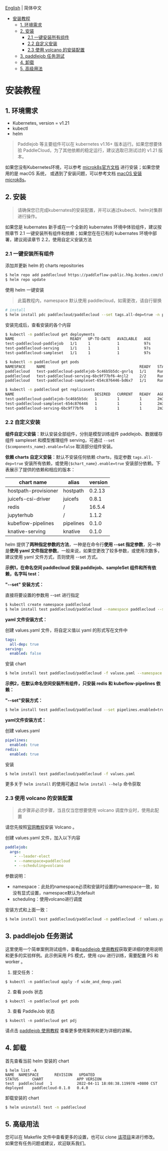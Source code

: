 [English](../en/Installation_en.md) | 简体中文
- [安装教程](#安装教程)
  - [1. 环境需求](#1-环境需求)
  - [2. 安装](#2-安装)
    - [2.1 一键安装所有组件](#21-一键安装所有组件)
    - [2.2 自定义安装](#22-自定义安装)
    - [2.3 使用 volcano 的安装配置](#23-使用-volcano-的安装配置)
  - [3. paddlejob 任务测试](#3-paddlejob-任务测试)
  - [4. 卸载](#4-卸载)
  - [5. 高级用法](#5-高级用法)
# 安装教程

## 1. 环境需求

* Kubernetes, version = v1.21
* kubectl
* helm

> Paddlejob 等主要组件可以在 kubernetes v1.16+ 版本运行。如果您想要体验 PaddleCloud，为了其他依赖的稳定运行，建议选取已测试过的 v1.21 版本。

如果您没有Kubernetes环境，可以参考 [microk8s官方文档](https://microk8s.io/docs/getting-started) 进行安装；如果您使用的是 macOS 系统， 或遇到了安装问题，可以参考文档 [macOS 安装 microk8s](./macOS_install_microk8s.md)。

## 2. 安装

> 请确保您已完成kubernates的安装配置，并可以通过kubectl、helm对集群进行操作。

如果您是 kubernates 新手或在一个全新的 kubernates 环境中体验组件，建议按照章节 2.1 一键安装所有组件和依赖；如果您在在已有的 kubernates 环境中部署，建议阅读章节 2.2，使用自定义安装方法

### 2.1 一键安装所有组件

添加并更新 helm 的 charts repositories

```bash
$ helm repo add paddlecloud https://paddleflow-public.hkg.bcebos.com/charts
$ helm repo update
```

使用 helm 一键安装

> 此篇教程内，namespace 默认使用 paddlecloud，如需更改，请自行替换

```bash
# install
$ helm install pdc paddlecloud/paddlecloud --set tags.all-dep=true -n paddlecloud --create-namespace
```

安装完成后，查看安装的各个内容

```bash
$ kubectl -n paddlecloud get deployments
NAME                         READY   UP-TO-DATE   AVAILABLE   AGE
test-paddlecloud-paddlejob   1/1     1            1           97s
test-paddlecloud-serving     1/1     1            1           97s
test-paddlecloud-sampleset   1/1     1            1           97s

$ kubectl -n paddlecloud get pods
NAMESPACE     NAME                                          READY   STATUS    RESTARTS      AGE
paddlecloud   test-paddlecloud-paddlejob-5c46b5b5dc-gnrlq   1/1     Running   0             30s
paddlecloud   test-paddlecloud-serving-6bc9f77bf6-4njl2     2/2     Running   0             30s
paddlecloud   test-paddlecloud-sampleset-654c876446-bd6x7   1/1     Running   0             30s

$ kubectl -n paddlecloud get replicasets
NAME                                    DESIRED   CURRENT   READY   AGE
test-paddlecloud-paddlejob-5c46b5b5dc   1         1         1       2m39s
test-paddlecloud-sampleset-654c876446   1         1         1       2m39s
test-paddlecloud-serving-6bc9f77bf6     1         1         1       2m39s
```

### 2.2 自定义安装

**组件自定义安装**：默认安装全部组件，分别是模型训练组件 paddlejob、数据缓存组件 sampleset 和模型推理组件 serving，可通过 `--set {$components_name}.enable=false` 取消部分组件安装。

**依赖 charts 自定义安装**：默认不安装任何依赖 charts，指定参数 `tags.all-dep=true` 安装所有依赖，或使用`{$chart_name}.enable=true` 安装部分依赖。下表展示了提供的依赖和相应的版本：

| chart name           | alias     | version |
| -------------------- | --------- | ------- |
| hostpath-provisioner | hostpath  | 0.2.13  |
| juicefs-csi-driver   | juicefs   | 0.8.1   |
| redis                | /         | 16.5.4  |
| jupyterhub           | /         | 1.1.2   |
| kubeflow-pipelines   | pipelines | 0.1.0   |
| knative-serving      | knative   | 0.1.0   |

helm 提供了**两种指定参数的方法**，一种是在命令行**使用 --set 指定参数**，另一种是**使用 yaml 文件指定参数**。一般来说，如果您更改了较多参数，或使用次数多，建议使用 yaml 文件方式，否则使用 --set 方式。

**示例1，在命名空间 paddlecloud 安装 paddlejob、sampleSet 组件和所有依赖，名字叫 test：**

**"--set" 安装方式：**

直接将要设置的参数用 --set 进行指定

```bash
$ kubectl create namespace paddlecloud
$ helm install test paddlecloud/paddlecloud --namespace paddlecloud --set tags.all-dep=true,serving.enabled=false
```

**yaml 文件安装方式：**

创建 values.yaml 文件，将自定义值以 yaml 的形式写在文件中

```yaml
tags:
  all-dep: true
serving:
  enabled: false
```

安装 chart

```bash
$ helm install test paddlecloud/paddlecloud -f valuse.yaml --namespace paddlecloud
```

**示例2，在默认命名空间安装所有组件，只安装 redis 和 kubeflow-pipelines 依赖：**

**"--set"安装方式：**

```bash
$ helm install test paddlecloud/paddlecloud --set pipelines.enabled=true,redis.enabled=true
```

**yaml文件安装方式：**

创建 values.yaml

```yaml
pipelines:
  enabled: true
redis:
  enabled: true
```

安装

```bash
$ helm install test paddlecloud/paddlecloud -f values.yaml
```

更多关于 `helm install` 的使用可通过 `helm install --help` 命令获取

### 2.3 使用 volcano 的安装配置

> 此步骤非必须步骤，当且仅当您想要使用 volcano 调度作业时，使用此配置

请您先按照[官网教程](https://github.com/volcano-sh/volcano)安装 Volcano 。

创建 values.yaml 文件，加入以下内容

```yaml
paddlejob:
  args:
    - --leader-elect
    - --namespace=paddlecloud  
    - --scheduling=volcano       
```

参数说明：

- namespace：此处的namespace必须和安装时设置的namespace一致，如没有显式设置，namespace默认为default
- scheduling：使用volcano进行调度

安装方式和上面一致：

```bash
$ helm install test paddlecloud/paddlecloud -n paddlecloud -f values.yaml
```

## 3. paddlejob 任务测试

这里使用一个简单案例测试组件，查看[paddlejob 使用教程](Paddlejob.md)获取更详细的使用说明和更多的实验样例。此示例采用 PS 模式，使用 cpu 进行训练，需要配置 PS 和 worker 。

1. 提交任务：

```shell
$ kubectl -n paddlecloud apply -f wide_and_deep.yaml
```

2. 查看 pods 状态

```shell
$ kubectl -n paddlecloud get pods
```

3. 查看 PaddleJob 状态

```shell
$ kubectl -n paddlecloud get pdj
```

请点击 [paddlejob 使用教程](Paddlejob.md) 查看更多使用案例和更为详细的讲解。

## 4. 卸载

首先查看当前 helm 安装的 chart

```shell
$ helm list -A
NAME  NAMESPACE  	  REVISION	 UPDATED                                STATUS  	CHART               APP VERSION
test  paddlecloud   1       	2022-04-11 18:08:38.119978 +0800 CST   	deployed	paddlecloud-0.1.0   0.4.0
```

卸载安装的 chart

```bash
$ helm uninstall test -n paddlecloud
```

## 5. 高级用法

您可以在 Makefile 文件中查看更多的设置，也可以 clone [该项目](https://github.com/PaddlePaddle/PaddleCloud)来进行修改。 如果您有任务问题或建议，欢迎联系我们。
